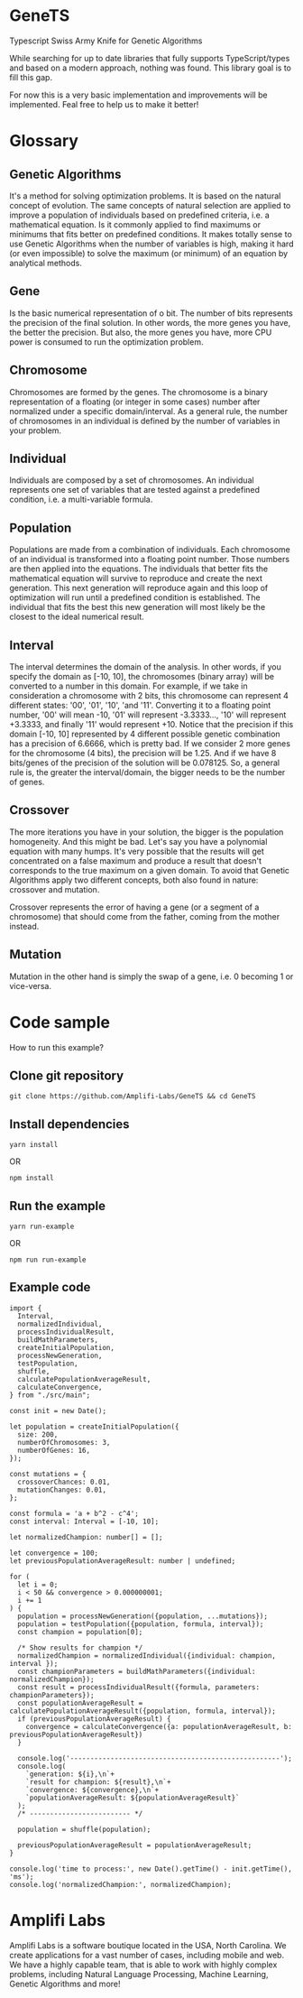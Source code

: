 # GeneTS
Typescript Swiss Army Knife for Genetic Algorithms

While searching for up to date libraries that fully supports TypeScript/types and based on a modern approach, nothing was found. This library goal is to fill this gap.

For now this is a very basic implementation and improvements will be implemented. Feal free to help us to make it better!

# Glossary

## Genetic Algorithms

It's a method for solving optimization problems. It is based on the natural concept of evolution. The same concepts of natural selection are applied to improve a population of individuals based on predefined criteria, i.e. a mathematical equation. Is it commonly applied to find maximums or minimums that fits better on predefined conditions. It makes totally sense to use Genetic Algorithms when the number of variables is high, making it hard (or even impossible) to solve the maximum (or minimum) of an equation by analytical methods.

## Gene

Is the basic numerical representation of o bit. The number of bits represents the precision of the final solution. In other words, the more genes you have, the better the precision. But also, the more genes you have, more CPU power is consumed to run the optimization problem.

## Chromosome

Chromosomes are formed by the genes. The chromosome is a binary representation of a floating (or integer in some cases) number after normalized under a specific domain/interval. As a general rule, the number of chromosomes in an individual is defined by the number of variables in your problem.

## Individual

Individuals are composed by a set of chromosomes. An individual represents one set of variables that are tested against a predefined condition, i.e. a multi-variable formula.

## Population

Populations are made from a combination of individuals. Each chromosome of an individual is transformed into a floating point number. Those numbers are then applied into the equations. The individuals that better fits the mathematical equation will survive to reproduce and create the next generation. This next generation will reproduce again and this loop of optimization will run until a predefined condition is established. The individual that fits the best this new generation will most likely be the closest to the ideal numerical result.

## Interval

The interval determines the domain of the analysis. In other words, if you specify the domain as [-10, 10], the chromosomes (binary array) will be converted to a number in this domain. For example, if we take in consideration a chromosome with 2 bits, this chromosome can represent 4 different states: '00', '01', '10', 'and '11'. Converting it to a floating point number, '00' will mean -10, '01' will represent -3.3333..., '10' will represent +3.3333, and finally '11' would represent +10. Notice that the precision if this domain [-10, 10] represented by 4 different possible genetic combination has a precision of 6.6666, which is pretty bad. If we consider 2 more genes for the chromosome (4 bits), the precision will be 1.25. And if we have 8 bits/genes of the precision of the solution will be 0.078125. So, a general rule is, the greater the interval/domain, the bigger needs to be the number of genes.

## Crossover

The more iterations you have in your solution, the bigger is the population homogeneity. And this might be bad. Let's say you have a polynomial equation with many humps. It's very possible that the results will get concentrated on a false maximum and produce a result that doesn't corresponds to the true maximum on a given domain. To avoid that Genetic Algorithms apply two different concepts, both also found in nature: crossover and mutation. 

Crossover represents the error of having a gene (or a segment of a chromosome) that should come from the father, coming from the mother instead.

## Mutation

Mutation in the other hand is simply the swap of a gene, i.e. 0 becoming 1 or vice-versa.

# Code sample

How to run this example?

## Clone git repository

~~~
git clone https://github.com/Amplifi-Labs/GeneTS && cd GeneTS
~~~

## Install dependencies

~~~
yarn install
~~~

OR

~~~
npm install
~~~
## Run the example

~~~
yarn run-example
~~~

OR

~~~
npm run run-example
~~~

## Example code

~~~
import {
  Interval,
  normalizedIndividual,
  processIndividualResult,
  buildMathParameters,
  createInitialPopulation,
  processNewGeneration,
  testPopulation,
  shuffle,
  calculatePopulationAverageResult,
  calculateConvergence,
} from "./src/main";

const init = new Date();

let population = createInitialPopulation({
  size: 200,
  numberOfChromosomes: 3,
  numberOfGenes: 16,
});

const mutations = {
  crossoverChances: 0.01,
  mutationChanges: 0.01,
};

const formula = 'a + b^2 - c^4';
const interval: Interval = [-10, 10];

let normalizedChampion: number[] = [];

let convergence = 100;
let previousPopulationAverageResult: number | undefined;

for (
  let i = 0;
  i < 50 && convergence > 0.000000001;
  i += 1
) {
  population = processNewGeneration({population, ...mutations});
  population = testPopulation({population, formula, interval});
  const champion = population[0];

  /* Show results for champion */
  normalizedChampion = normalizedIndividual({individual: champion, interval });
  const championParameters = buildMathParameters({individual: normalizedChampion});
  const result = processIndividualResult({formula, parameters: championParameters});
  const populationAverageResult = calculatePopulationAverageResult({population, formula, interval});
  if (previousPopulationAverageResult) {
    convergence = calculateConvergence({a: populationAverageResult, b: previousPopulationAverageResult})
  }

  console.log('----------------------------------------------------');
  console.log(
    `generation: ${i},\n`+
    `result for champion: ${result},\n`+
    `convergence: ${convergence},\n`+
    `populationAverageResult: ${populationAverageResult}`
  );
  /* ------------------------- */

  population = shuffle(population);

  previousPopulationAverageResult = populationAverageResult;
}

console.log('time to process:', new Date().getTime() - init.getTime(), 'ms');
console.log('normalizedChampion:', normalizedChampion);
~~~

# Amplifi Labs

Amplifi Labs is a software boutique located in the USA, North Carolina. We create applications for a vast number of cases, including mobile and web. We have a highly capable team, that is able to work with highly complex problems, including Natural Language Processing, Machine Learning, Genetic Algorithms and more!
